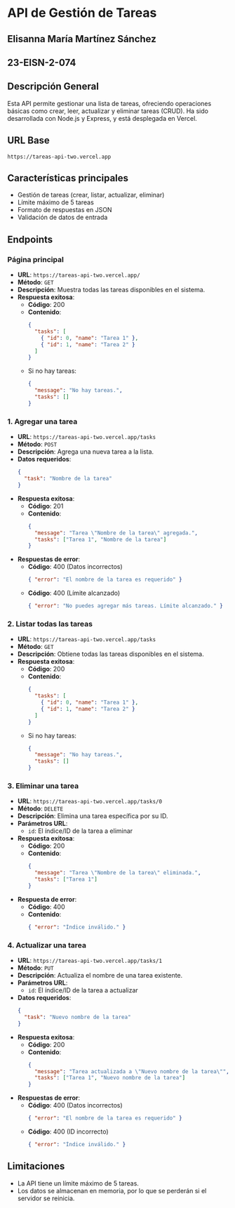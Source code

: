 # API de Gestión de Tareas

## Elisanna María Martínez Sánchez 
## 23-EISN-2-074 

## Descripción General

Esta API permite gestionar una lista de tareas, ofreciendo operaciones básicas como crear, leer, actualizar y eliminar tareas (CRUD). Ha sido desarrollada con Node.js y Express, y está desplegada en Vercel.

## URL Base

```
https://tareas-api-two.vercel.app
```

## Características principales

- Gestión de tareas (crear, listar, actualizar, eliminar)
- Límite máximo de 5 tareas
- Formato de respuestas en JSON
- Validación de datos de entrada

## Endpoints

### Página principal

- **URL**: `https://tareas-api-two.vercel.app/
`
- **Método**: `GET`
- **Descripción**: Muestra todas las tareas disponibles en el sistema.
- **Respuesta exitosa**:
  - **Código**: 200
  - **Contenido**: 
    ```json
    {
      "tasks": [
        { "id": 0, "name": "Tarea 1" },
        { "id": 1, "name": "Tarea 2" }
      ]
    }
    ```
  - Si no hay tareas:
    ```json
    {
      "message": "No hay tareas.",
      "tasks": []
    }
    ```

### 1. Agregar una tarea

- **URL**: `https://tareas-api-two.vercel.app/tasks`
- **Método**: `POST`
- **Descripción**: Agrega una nueva tarea a la lista.
- **Datos requeridos**:
  ```json
  {
    "task": "Nombre de la tarea"
  }
  ```
- **Respuesta exitosa**:
  - **Código**: 201
  - **Contenido**: 
    ```json
    {
      "message": "Tarea \"Nombre de la tarea\" agregada.",
      "tasks": ["Tarea 1", "Nombre de la tarea"]
    }
    ```
- **Respuestas de error**:
  - **Código**: 400 (Datos incorrectos)
    ```json
    { "error": "El nombre de la tarea es requerido" }
    ```
  - **Código**: 400 (Límite alcanzado)
    ```json
    { "error": "No puedes agregar más tareas. Límite alcanzado." }
    ```

### 2. Listar todas las tareas

- **URL**: `https://tareas-api-two.vercel.app/tasks`
- **Método**: `GET`
- **Descripción**: Obtiene todas las tareas disponibles en el sistema.
- **Respuesta exitosa**:
  - **Código**: 200
  - **Contenido**: 
    ```json
    {
      "tasks": [
        { "id": 0, "name": "Tarea 1" },
        { "id": 1, "name": "Tarea 2" }
      ]
    }
    ```
  - Si no hay tareas:
    ```json
    {
      "message": "No hay tareas.",
      "tasks": []
    }
    ```

### 3. Eliminar una tarea

- **URL**: `https://tareas-api-two.vercel.app/tasks/0`
- **Método**: `DELETE`
- **Descripción**: Elimina una tarea específica por su ID.
- **Parámetros URL**:
  - `id`: El índice/ID de la tarea a eliminar
- **Respuesta exitosa**:
  - **Código**: 200
  - **Contenido**: 
    ```json
    {
      "message": "Tarea \"Nombre de la tarea\" eliminada.",
      "tasks": ["Tarea 1"]
    }
    ```
- **Respuesta de error**:
  - **Código**: 400
  - **Contenido**: 
    ```json
    { "error": "Índice inválido." }
    ```

### 4. Actualizar una tarea

- **URL**: `https://tareas-api-two.vercel.app/tasks/1`
- **Método**: `PUT`
- **Descripción**: Actualiza el nombre de una tarea existente.
- **Parámetros URL**:
  - `id`: El índice/ID de la tarea a actualizar
- **Datos requeridos**:
  ```json
  {
    "task": "Nuevo nombre de la tarea"
  }
  ```
- **Respuesta exitosa**:
  - **Código**: 200
  - **Contenido**: 
    ```json
    {
      "message": "Tarea actualizada a \"Nuevo nombre de la tarea\"",
      "tasks": ["Tarea 1", "Nuevo nombre de la tarea"]
    }
    ```
- **Respuestas de error**:
  - **Código**: 400 (Datos incorrectos)
    ```json
    { "error": "El nombre de la tarea es requerido" }
    ```
  - **Código**: 400 (ID incorrecto)
    ```json
    { "error": "Índice inválido." }
    ```

## Limitaciones

- La API tiene un límite máximo de 5 tareas.
- Los datos se almacenan en memoria, por lo que se perderán si el servidor se reinicia.
